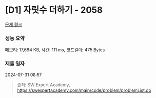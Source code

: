 # [D1] 자릿수 더하기 - 2058 

[문제 링크](https://swexpertacademy.com/main/code/problem/problemDetail.do?contestProbId=AV5QPRjqA10DFAUq) 

### 성능 요약

메모리: 17,684 KB, 시간: 111 ms, 코드길이: 475 Bytes

### 제출 일자

2024-07-31 08:57



> 출처: SW Expert Academy, https://swexpertacademy.com/main/code/problem/problemList.do